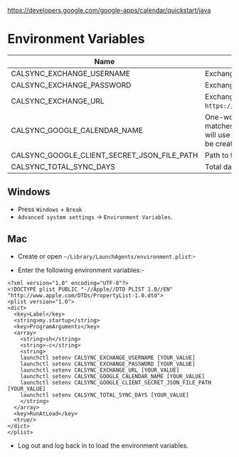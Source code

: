 

https://developers.google.com/google-apps/calendar/quickstart/java


# Environment Variables

|Name                                         | Description                                                               |
|---------------------------------------------|---------------------------------------------------------------------------|
| CALSYNC_EXCHANGE_USERNAME                   | Exchange user name.                                                       |
| CALSYNC_EXCHANGE_PASSWORD                   | Exchange password.                                                        |
| CALSYNC_EXCHANGE_URL                        | Exchange web service URL, ex: `https://institution.com/ews/exchange.asmx`.|
| CALSYNC_GOOGLE_CALENDAR_NAME                | One-word calendar name. If the name matches your existing Google calendars, it will use that. Otherwise, a new calendar will be created. |
| CALSYNC_GOOGLE_CLIENT_SECRET_JSON_FILE_PATH | Path to the downloaded `client_secret.json`.                              |
| CALSYNC_TOTAL_SYNC_DAYS                     | Total days to sync from current day.                                      |

## Windows

* Press `Windows` + `Break`
* `Advanced system settings` → `Environment Variables`.

## Mac

* Create or open `~/Library/LaunchAgents/environment.plist`:-

* Enter the following environment variables:-

```
<?xml version="1.0" encoding="UTF-8"?>
<!DOCTYPE plist PUBLIC "-//Apple//DTD PLIST 1.0//EN" "http://www.apple.com/DTDs/PropertyList-1.0.dtd">
<plist version="1.0">
<dict>
  <key>Label</key>
  <string>my.startup</string>
  <key>ProgramArguments</key>
  <array>
    <string>sh</string>
    <string>-c</string>
    <string>
	launchctl setenv CALSYNC_EXCHANGE_USERNAME [YOUR_VALUE]
	launchctl setenv CALSYNC_EXCHANGE_PASSWORD [YOUR_VALUE]
	launchctl setenv CALSYNC_EXCHANGE_URL [YOUR_VALUE]
	launchctl setenv CALSYNC_GOOGLE_CALENDAR_NAME [YOUR_VALUE]
	launchctl setenv CALSYNC_GOOGLE_CLIENT_SECRET_JSON_FILE_PATH [YOUR_VALUE]
	launchctl setenv CALSYNC_TOTAL_SYNC_DAYS [YOUR_VALUE]
    </string>
  </array>
  <key>RunAtLoad</key>
  <true/>
</dict>
</plist>
```

* Log out and log back in to load the environment variables.